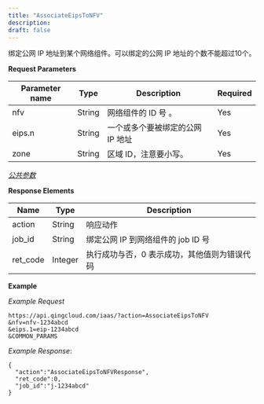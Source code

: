 ```yaml
---
title: "AssociateEipsToNFV"
description: 
draft: false
---
```




绑定公网 IP 地址到某个网络组件。可以绑定的公网 IP 地址的个数不能超过10个。

**Request Parameters**

| Parameter name | Type | Description | Required |
| --- | --- | --- | --- |
| nfv | String | 网络组件的 ID 号 。 | Yes |
| eips.n | String | 一个或多个要被绑定的公网 IP 地址 | Yes |
| zone | String | 区域 ID，注意要小写。 | Yes |

[_公共参数_](../../common/parameters.html#api-common-parameters)

**Response Elements**

| Name | Type | Description |
| --- | --- | --- |
| action | String | 响应动作 |
| job_id | String | 绑定公网 IP 到网络组件的 job ID 号 |
| ret_code | Integer | 执行成功与否，0 表示成功，其他值则为错误代码 |

**Example**

_Example Request_

```
https://api.qingcloud.com/iaas/?action=AssociateEipsToNFV
&nfv=nfv-1234abcd
&eips.1=eip-1234abcd
&COMMON_PARAMS
```

_Example Response_:

```
{
  "action":"AssociateEipsToNFVResponse",
  "ret_code":0,
  "job_id":"j-1234abcd"
}
```
